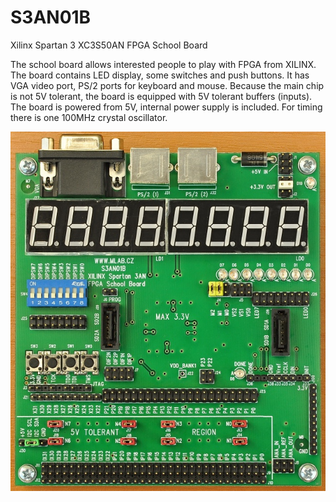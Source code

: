 # S3AN01B 

Xilinx Spartan 3 XC3S50AN FPGA School Board

The school board allows interested people to play with FPGA from XILINX. The board contains LED display, some switches and push buttons. It has VGA video port, PS/2 ports for keyboard and mouse. Because the main chip is not 5V tolerant, the board is equipped with 5V tolerant buffers (inputs). The board is powered from 5V, internal power supply is included. For timing there is one 100MHz crystal oscillator.

![LeadImg](/doc/img/S3AN01B_top_small.jpg) 
